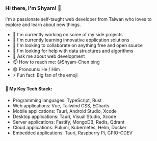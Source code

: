 ### Hi there, I'm Shyam! 👋

I'm a passionate self-taught web developer from Taiwan who loves to explore and learn about new things.

- 🔭 I'm currently working on some of my side projects
- 🌱 I'm currently learning innovative application solutions
- 👯 I'm looking to collaborate on anything free and open source
- 🤝 I'm looking for help with data structures and algorithms
- 💬 Ask me about web development
- 📫 How to reach me: @Shyam-Chen ping
- 😄 Pronouns: He / Him
- ⚡ Fun fact: Big fan of the emoji

#### 🚀 My Key Tech Stack:

- Programming languages: TypeScript, Rust
- Web applications: Vue, Tailwind CSS, ECharts
- Mobile applications: Tauri, Android Studio, Xcode
- Desktop applications: Tauri, Visual Studio, Xcode
- Server applications: Fastify, MongoDB, Redis, Qdrant
- Cloud applications: Pulumi, Kubernetes, Helm, Docker
- Embedded applications: Tauri, Raspberry Pi, GPIO-CDEV
